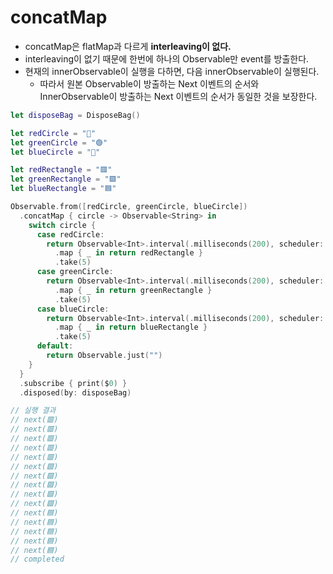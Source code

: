 # concatMap

* concatMap은 flatMap과 다르게 **interleaving이 없다.**
* interleaving이 없기 때문에 한번에 하나의 Observable만 event를 방출한다. 
* 현재의 innerObservable이 실행을 다하면, 다음 innerObservable이 실행된다. 
  * 따라서 원본 Observable이 방출하는 Next 이벤트의 순서와 InnerObservable이 방출하는 Next 이벤트의 순서가 동일한 것을 보장한다.

```swift
let disposeBag = DisposeBag()

let redCircle = "🔴"
let greenCircle = "🟢"
let blueCircle = "🔵"

let redRectangle = "🟥"
let greenRectangle = "🟩"
let blueRectangle = "🟦"

Observable.from([redCircle, greenCircle, blueCircle])
  .concatMap { circle -> Observable<String> in
    switch circle {
      case redCircle:
        return Observable<Int>.interval(.milliseconds(200), scheduler: MainScheduler.instance)
          .map { _ in return redRectangle }
          .take(5)
      case greenCircle:
        return Observable<Int>.interval(.milliseconds(200), scheduler: MainScheduler.instance)
          .map { _ in return greenRectangle }
          .take(5)
      case blueCircle:
        return Observable<Int>.interval(.milliseconds(200), scheduler: MainScheduler.instance)
          .map { _ in return blueRectangle }
          .take(5)
      default:
        return Observable.just("")
    }
  }
  .subscribe { print($0) }
  .disposed(by: disposeBag)

// 실행 결과 
// next(🟥)
// next(🟥)
// next(🟥)
// next(🟥)
// next(🟥)
// next(🟩)
// next(🟩)
// next(🟩)
// next(🟩)
// next(🟩)
// next(🟦)
// next(🟦)
// next(🟦)
// next(🟦)
// next(🟦)
// completed
```